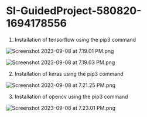 # SI-GuidedProject-580820-1694178556

1. Installation of tensorflow using the pip3 command

![Screenshot 2023-09-08 at 7.19.01 PM.png](..%2F..%2F..%2FDesktop%2FScreenshot%202023-09-08%20at%207.19.01%20PM.png)

![Screenshot 2023-09-08 at 7.19.03 PM.png](..%2F..%2F..%2FDesktop%2FScreenshot%202023-09-08%20at%207.19.03%20PM.png)

2. Installation of keras using the pip3 command

![Screenshot 2023-09-08 at 7.21.25 PM.png](..%2F..%2F..%2FDesktop%2FScreenshot%202023-09-08%20at%207.21.25%20PM.png)

3. Installation of opencv using the pip3 command

![Screenshot 2023-09-08 at 7.23.01 PM.png](..%2F..%2F..%2FDesktop%2FScreenshot%202023-09-08%20at%207.23.01%20PM.png)
